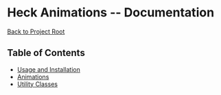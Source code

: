 # Heck Animations -- Documentation
  [Back to Project Root](../readme.md)
## Table of Contents
- [Usage and Installation](./usage.md)
- [Animations](./animations/readme.md)
- [Utility Classes](./classes/readme.md)
